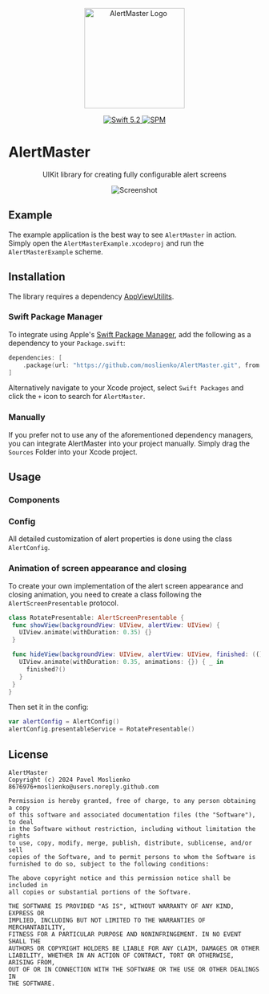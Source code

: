 <p align="center">
   <img width="200" src="https://raw.githubusercontent.com/SvenTiigi/SwiftKit/gh-pages/readMeAssets/SwiftKitLogo.png" alt="AlertMaster Logo">
</p>

<p align="center">
   <a href="https://developer.apple.com/swift/">
      <img src="https://img.shields.io/badge/Swift-5.2-orange.svg?style=flat" alt="Swift 5.2">
   </a>
   <a href="https://github.com/apple/swift-package-manager">
      <img src="https://img.shields.io/badge/Swift%20Package%20Manager-compatible-brightgreen.svg" alt="SPM">
   </a>
</p>

# AlertMaster

<p align="center">
UIKit library for creating fully configurable alert screens
</p>

<p align="center">
   <img src="https://i.imgur.com/kGPuzOv.png" alt="Screenshot">
</p>

## Example

The example application is the best way to see `AlertMaster` in action. Simply open the `AlertMasterExample.xcodeproj` and run the `AlertMasterExample` scheme.

## Installation
The library requires a dependency [AppViewUtilits](https://github.com/moslienko/AppViewUtilits/).

### Swift Package Manager

To integrate using Apple's [Swift Package Manager](https://swift.org/package-manager/), add the following as a dependency to your `Package.swift`:

```swift
dependencies: [
    .package(url: "https://github.com/moslienko/AlertMaster.git", from: "1.0.0")
]
```

Alternatively navigate to your Xcode project, select `Swift Packages` and click the `+` icon to search for `AlertMaster`.

### Manually

If you prefer not to use any of the aforementioned dependency managers, you can integrate AlertMaster into your project manually. Simply drag the `Sources` Folder into your Xcode project.

## Usage

### Components


### Config
All detailed customization of alert properties is done using the class `AlertConfig`.

### Animation of screen appearance and closing

To create your own implementation of the alert screen appearance and closing animation, you need to create a class following the `AlertScreenPresentable` protocol. 

 ```swift
class RotatePresentable: AlertScreenPresentable {
  func showView(backgroundView: UIView, alertView: UIView) {
    UIView.animate(withDuration: 0.35) {}
  }

  func hideView(backgroundView: UIView, alertView: UIView, finished: (() -> Void)?) {
    UIView.animate(withDuration: 0.35, animations: {}) { _ in
      finished?()
    }
  }
}
```

Then set it in the config:

 ```swift
var alertConfig = AlertConfig()
alertConfig.presentableService = RotatePresentable()
```


## License

```
AlertMaster
Copyright (c) 2024 Pavel Moslienko 8676976+moslienko@users.noreply.github.com

Permission is hereby granted, free of charge, to any person obtaining a copy
of this software and associated documentation files (the "Software"), to deal
in the Software without restriction, including without limitation the rights
to use, copy, modify, merge, publish, distribute, sublicense, and/or sell
copies of the Software, and to permit persons to whom the Software is
furnished to do so, subject to the following conditions:

The above copyright notice and this permission notice shall be included in
all copies or substantial portions of the Software.

THE SOFTWARE IS PROVIDED "AS IS", WITHOUT WARRANTY OF ANY KIND, EXPRESS OR
IMPLIED, INCLUDING BUT NOT LIMITED TO THE WARRANTIES OF MERCHANTABILITY,
FITNESS FOR A PARTICULAR PURPOSE AND NONINFRINGEMENT. IN NO EVENT SHALL THE
AUTHORS OR COPYRIGHT HOLDERS BE LIABLE FOR ANY CLAIM, DAMAGES OR OTHER
LIABILITY, WHETHER IN AN ACTION OF CONTRACT, TORT OR OTHERWISE, ARISING FROM,
OUT OF OR IN CONNECTION WITH THE SOFTWARE OR THE USE OR OTHER DEALINGS IN
THE SOFTWARE.
```
